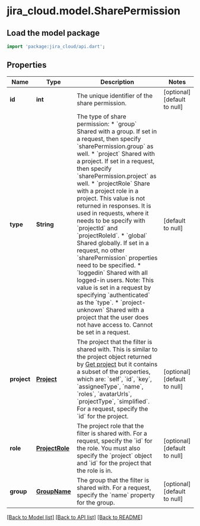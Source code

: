 # jira_cloud.model.SharePermission

## Load the model package
```dart
import 'package:jira_cloud/api.dart';
```

## Properties
Name | Type | Description | Notes
------------ | ------------- | ------------- | -------------
**id** | **int** | The unique identifier of the share permission. | [optional] [default to null]
**type** | **String** | The type of share permission:   *  &#x60;group&#x60; Shared with a group. If set in a request, then specify &#x60;sharePermission.group&#x60; as well.  *  &#x60;project&#x60; Shared with a project. If set in a request, then specify &#x60;sharePermission.project&#x60; as well.  *  &#x60;projectRole&#x60; Share with a project role in a project. This value is not returned in responses. It is used in requests, where it needs to be specify with &#x60;projectId&#x60; and &#x60;projectRoleId&#x60;.  *  &#x60;global&#x60; Shared globally. If set in a request, no other &#x60;sharePermission&#x60; properties need to be specified.  *  &#x60;loggedin&#x60; Shared with all logged-in users. Note: This value is set in a request by specifying &#x60;authenticated&#x60; as the &#x60;type&#x60;.  *  &#x60;project-unknown&#x60; Shared with a project that the user does not have access to. Cannot be set in a request. | [default to null]
**project** | [**Project**](Project.md) | The project that the filter is shared with. This is similar to the project object returned by [Get project](#api-rest-api-3-project-projectIdOrKey-get) but it contains a subset of the properties, which are: &#x60;self&#x60;, &#x60;id&#x60;, &#x60;key&#x60;, &#x60;assigneeType&#x60;, &#x60;name&#x60;, &#x60;roles&#x60;, &#x60;avatarUrls&#x60;, &#x60;projectType&#x60;, &#x60;simplified&#x60;.   For a request, specify the &#x60;id&#x60; for the project. | [optional] [default to null]
**role** | [**ProjectRole**](ProjectRole.md) | The project role that the filter is shared with.   For a request, specify the &#x60;id&#x60; for the role. You must also specify the &#x60;project&#x60; object and &#x60;id&#x60; for the project that the role is in. | [optional] [default to null]
**group** | [**GroupName**](GroupName.md) | The group that the filter is shared with. For a request, specify the &#x60;name&#x60; property for the group. | [optional] [default to null]

[[Back to Model list]](../README.md#documentation-for-models) [[Back to API list]](../README.md#documentation-for-api-endpoints) [[Back to README]](../README.md)


